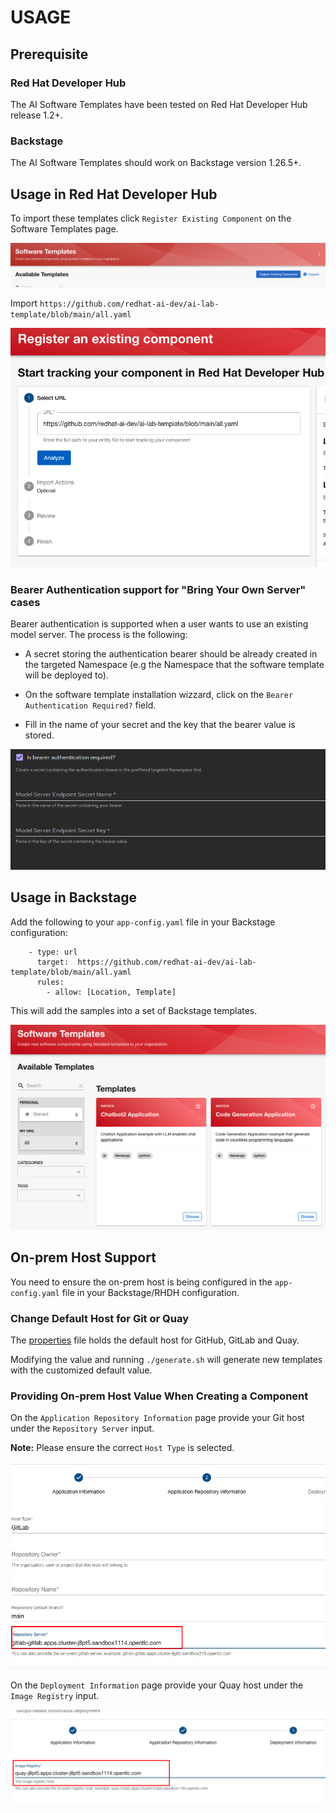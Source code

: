 # USAGE

## Prerequisite

### Red Hat Developer Hub

The AI Software Templates have been tested on Red Hat Developer Hub release 1.2+.

### Backstage

The AI Software Templates should work on Backstage version 1.26.5+.

## Usage in Red Hat Developer Hub

To import these templates click `Register Existing Component` on the Software Templates page.

![Screenshot](./images/register.png)

Import `https://github.com/redhat-ai-dev/ai-lab-template/blob/main/all.yaml`

![Screenshot](./images/register2.png)

### Bearer Authentication support for "Bring Your Own Server" cases

Bearer authentication is supported when a user wants to use an existing model server. The process is the following:

* A secret storing the authentication bearer should be already created in the targeted Namespace (e.g the Namespace that the software template will be deployed to).

* On the software template installation wizzard, click on the `Bearer Authentication Required?` field.

* Fill in the name of your secret and the key that the bearer value is stored.

![Screenshot](./images/wizard1.png)


## Usage in Backstage 

Add the following to your `app-config.yaml` file in your Backstage configuration:

``` 
    - type: url
      target:  https://github.com/redhat-ai-dev/ai-lab-template/blob/main/all.yaml
      rules:
        - allow: [Location, Template]
```

This will add the samples into a set of Backstage templates.

![Screenshot](./images/catalog.png)


## On-prem Host Support

You need to ensure the on-prem host is being configured in the `app-config.yaml` file in your Backstage/RHDH configuration.

### Change Default Host for Git or Quay

The [properties](../properties) file holds the default host for GitHub, GitLab and Quay.

Modifying the value and running `./generate.sh` will generate new templates with the customized default value.

### Providing On-prem Host Value When Creating a Component

On the `Application Repository Information` page provide your Git host under the `Repository Server` input.

**Note:** Please ensure the correct `Host Type` is selected.

![Screenshot](./images/on-prem-git.png)

On the `Deployment Information` page provide your Quay host under the `Image Registry` input.

![Screenshot](./images/on-prem-quay.png)